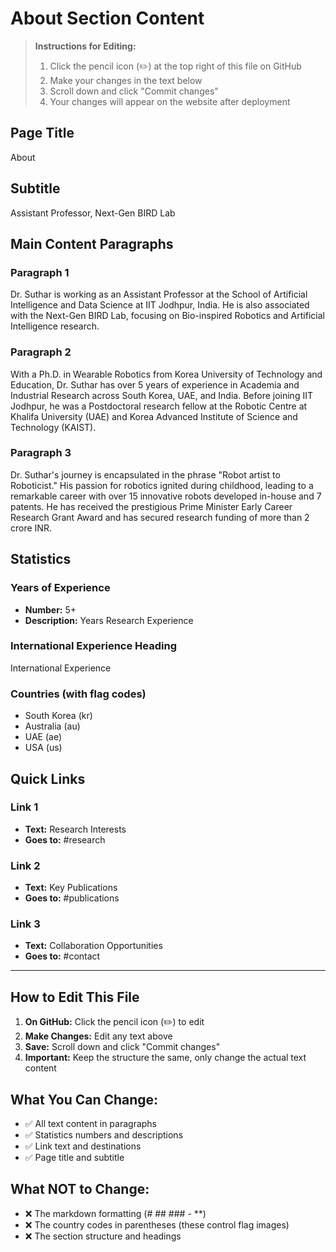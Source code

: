 # About Section Content

> **Instructions for Editing:** 
> 1. Click the pencil icon (✏️) at the top right of this file on GitHub
> 2. Make your changes in the text below
> 3. Scroll down and click "Commit changes"
> 4. Your changes will appear on the website after deployment

## Page Title
About

## Subtitle
Assistant Professor, Next-Gen BIRD Lab

## Main Content Paragraphs

### Paragraph 1
Dr. Suthar is working as an Assistant Professor at the School of Artificial Intelligence and Data Science at IIT Jodhpur, India. He is also associated with the Next-Gen BIRD Lab, focusing on Bio-inspired Robotics and Artificial Intelligence research.

### Paragraph 2
With a Ph.D. in Wearable Robotics from Korea University of Technology and Education, Dr. Suthar has over 5 years of experience in Academia and Industrial Research across South Korea, UAE, and India. Before joining IIT Jodhpur, he was a Postdoctoral research fellow at the Robotic Centre at Khalifa University (UAE) and Korea Advanced Institute of Science and Technology (KAIST).

### Paragraph 3
Dr. Suthar's journey is encapsulated in the phrase "Robot artist to Roboticist." His passion for robotics ignited during childhood, leading to a remarkable career with over 15 innovative robots developed in-house and 7 patents. He has received the prestigious Prime Minister Early Career Research Grant Award and has secured research funding of more than 2 crore INR.

## Statistics

### Years of Experience
- **Number:** 5+
- **Description:** Years Research Experience

### International Experience Heading
International Experience

### Countries (with flag codes)
- South Korea (kr)
- Australia (au) 
- UAE (ae)
- USA (us)

## Quick Links

### Link 1
- **Text:** Research Interests
- **Goes to:** #research

### Link 2
- **Text:** Key Publications
- **Goes to:** #publications

### Link 3
- **Text:** Collaboration Opportunities
- **Goes to:** #contact

---

## How to Edit This File

1. **On GitHub:** Click the pencil icon (✏️) to edit
2. **Make Changes:** Edit any text above
3. **Save:** Scroll down and click "Commit changes"
4. **Important:** Keep the structure the same, only change the actual text content

## What You Can Change:
- ✅ All text content in paragraphs
- ✅ Statistics numbers and descriptions
- ✅ Link text and destinations
- ✅ Page title and subtitle

## What NOT to Change:
- ❌ The markdown formatting (# ## ### - **)
- ❌ The country codes in parentheses (these control flag images)
- ❌ The section structure and headings
